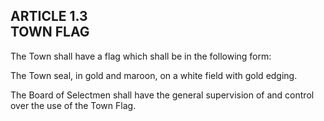 ## ARTICLE 1.3<br/>TOWN FLAG

The Town shall have a flag which shall be in the following form:

The Town seal, in gold and maroon, on a white field with gold edging.

The Board of Selectmen shall have the general supervision of and control
over the use of the Town Flag.

